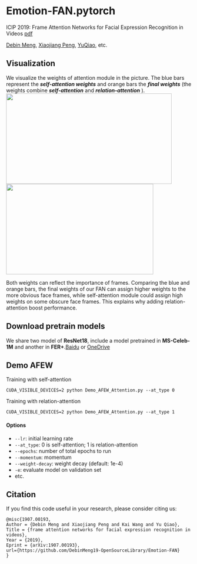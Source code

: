 # Emotion-FAN.pytorch
 ICIP 2019: Frame Attention Networks for Facial Expression Recognition in Videos  [pdf](https://arxiv.org/pdf/1907.00193.pdf)
 
 [Debin Meng](michaeldbmeng19@outlook.com), [Xiaojiang Peng](https://pengxj.github.io/), [YuQiao](http://mmlab.siat.ac.cn/yuqiao/), etc.
 

## Visualization
We visualize the weights of attention module in the picture. The blue bars represent the ***self-attention weights*** and orange bars the ***final weights*** (the weights combine ***self-attention*** and ***relation-attention*** ).
<img width="450" height="245" src="https://github.com/DebinMeng19-OpenSourceLibrary/Emotion-FAN/blob/master/visualization_1.jpg"/><img width="400" height="245" src="https://github.com/DebinMeng19-OpenSourceLibrary/Emotion-FAN/blob/master/visualization_2.jpg"/>

Both weights can reflect the importance of frames. Comparing the blue and orange bars, the final weights of our FAN can assign higher weights to the more obvious face frames, while self-attention module could assign high weights on some obscure face frames. This explains why adding relation-attention boost performance.
 
## Download pretrain models
We share two model of **ResNet18**, include a model pretrained in **MS-Celeb-1M** and another in **FER+**.[Baidu](https://pan.baidu.com/s/1OgxPSSzUhaC9mPltIpp2pg) or [OneDrive](https://1drv.ms/u/s!AhGc2vUv7IQtl1Pt7FhPXr_Kofd5?e=3MvPFX)


## Demo AFEW
Training with self-attention
```
CUDA_VISIBLE_DEVICES=2 python Demo_AFEW_Attention.py --at_type 0
```
Training with relation-attention
```
CUDA_VISIBLE_DEVICES=2 python Demo_AFEW_Attention.py --at_type 1
```
#### Options
* ``` --lr ```: initial learning rate
* ``` --at_type ```: 0 is self-attention; 1 is relation-attention
* ``` --epochs ```: number of total epochs to run
* ``` --momentum ```: momentum
* ``` --weight-decay ```: weight decay (default: 1e-4)
* ``` -e ```: evaluate model on validation set
* etc.


## Citation
If you find this code useful in your research, please consider citing us:
```
@misc{1907.00193,
Author = {Debin Meng and Xiaojiang Peng and Kai Wang and Yu Qiao},
Title = {frame attention networks for facial expression recognition in videos},
Year = {2019},
Eprint = {arXiv:1907.00193},
url={https://github.com/DebinMeng19-OpenSourceLibrary/Emotion-FAN}
}
```
